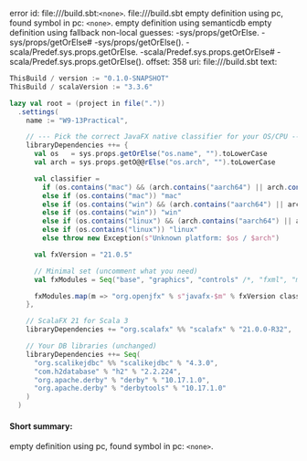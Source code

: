 error id: file://<WORKSPACE>/build.sbt:`<none>`.
file://<WORKSPACE>/build.sbt
empty definition using pc, found symbol in pc: `<none>`.
empty definition using semanticdb
empty definition using fallback
non-local guesses:
	 -sys/props/getOrElse.
	 -sys/props/getOrElse#
	 -sys/props/getOrElse().
	 -scala/Predef.sys.props.getOrElse.
	 -scala/Predef.sys.props.getOrElse#
	 -scala/Predef.sys.props.getOrElse().
offset: 358
uri: file://<WORKSPACE>/build.sbt
text:
```scala
ThisBuild / version := "0.1.0-SNAPSHOT"
ThisBuild / scalaVersion := "3.3.6"

lazy val root = (project in file("."))
  .settings(
    name := "W9-13Practical",

    // --- Pick the correct JavaFX native classifier for your OS/CPU ---
    libraryDependencies ++= {
      val os   = sys.props.getOrElse("os.name", "").toLowerCase
      val arch = sys.props.getO@@rElse("os.arch", "").toLowerCase

      val classifier =
        if (os.contains("mac") && (arch.contains("aarch64") || arch.contains("arm64"))) "mac-aarch64"
        else if (os.contains("mac")) "mac"
        else if (os.contains("win") && (arch.contains("aarch64") || arch.contains("arm64"))) "win-aarch64"
        else if (os.contains("win")) "win"
        else if (os.contains("linux") && (arch.contains("aarch64") || arch.contains("arm64"))) "linux-aarch64"
        else if (os.contains("linux")) "linux"
        else throw new Exception(s"Unknown platform: $os / $arch")

      val fxVersion = "21.0.5"

      // Minimal set (uncomment what you need)
      val fxModules = Seq("base", "graphics", "controls" /*, "fxml", "media", "swing", "web"*/)

      fxModules.map(m => "org.openjfx" % s"javafx-$m" % fxVersion classifier classifier)
    },

    // ScalaFX 21 for Scala 3
    libraryDependencies += "org.scalafx" %% "scalafx" % "21.0.0-R32",

    // Your DB libraries (unchanged)
    libraryDependencies ++= Seq(
      "org.scalikejdbc" %% "scalikejdbc" % "4.3.0",
      "com.h2database" % "h2" % "2.2.224",
      "org.apache.derby" % "derby" % "10.17.1.0",
      "org.apache.derby" % "derbytools" % "10.17.1.0"
    )
  )

```


#### Short summary: 

empty definition using pc, found symbol in pc: `<none>`.